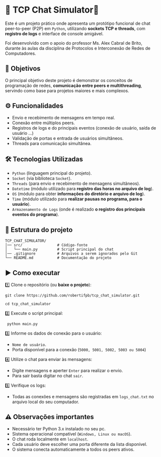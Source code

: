 # 🐍 TCP Chat Simulator🔌

Este é um projeto prático onde apresenta um protótipo funcional de chat peer-to-peer (P2P) em `Python`, utilizando **sockets TCP e threads**, com **registro de logs** e interface de console amigável.

Foi desenvolvido com o apoio do professor Ms. Alex Cabral de Brito, durante às aulas da disciplina de Protocolos e Interconexão de Redes de Computadores.

## 🎯 Objetivos

O principal objetivo deste projeto é demonstrar os conceitos de programação de redes, **comunicação entre peers e multithreading**, servindo como base para projetos maiores e mais complexos.

## ⚙️ Funcionalidades

 - Envio e recebimento de mensagens em tempo real.
 - Conexão entre múltiplos peers.
 - Registros de logs e do principais eventos (conexão de usuário, saída de usuário ...)
 - Validação de portas e entrada de usuários simultâneos.
 - Threads para comunicação simultânea.

## 🛠️ Tecnologias Utilizadas

- `Python` (linguagem principal do projeto).
- `Socket` (via biblioteca `Socket`).
- `Threads` (para envio e recebimento de mensagens simultâneos).
- `Datetime` (módulo utilizado para **registro das horas no arquivo de log**).
- `OS` (módulo para obter **informações do diretório e arquivo de log**).
- `Time` (módulo utilizado para **realizar pausas no programa, para o usuário**).
- `Armazenamento de Logs` (onde é realizado **o registro dos principais eventos do programa**).

## 📂 Estrutura do projeto

```
TCP_CHAT_SIMULATOR/
│── src/                # Código-fonte
│   └── main.py         # Script principal do chat
│── .gitignore          # Arquivos a serem ignorados pelo Git
└── README.md           # Documentação do projeto
```

## ▶️ Como executar
 
 1️⃣ Clone o repositório (ou **baixe o projeto**):

```
git clone https://github.com/robertifpb/tcp_chat_simulator.git
```

```
cd tcp_chat_simulator
```
 2️⃣ Execute o script principal:
``` 
 python main.py
```
 3️⃣ Informe os dados de conexão para o usuário:

 - `Nome de usuário`.
 - Porta disponível para a conexão (`5000, 5001, 5002, 5003 ou 5004`)
 
 4️⃣ Utilize o chat para enviar às mensagens:

 - Digite mensagens e aperter `Enter` para realizar o envio.
 - Para sair basta digitar no chat `sair`.

 5️⃣ Verifique os logs:

 - Todas as conexões e mensagens são registradas em `logs_chat.txt` no arquivo local do seu computador.

## ⚠️ Observações importantes

 - Necessário ter Python 3.x instalado no seu pc.
 - Sistema operacional compatível (`Windows, Linux ou macOS`).
 - O chat roda localmente em `localhost`.
 - Cada usuário deve escolher uma porta diferente da lista disponível.
 - O sistema conecta automaticamente a todos os peers ativos.
